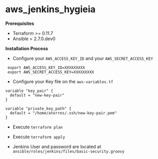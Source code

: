 # aws_jenkins_hygieia

**Prerequisites**

* Terraform >= 0.11.7
* Ansible = 2.7.0.dev0

**Installation Process**

* Configure your `AWS_ACCESS_KEY_ID` and your `AWS_SECRET_ACCESS_KEY`
```
 export AWS_ACCESS_KEY_ID=XXXXXXXXX
 export AWS_SECRET_ACCESS_KEY=XXXXXXXXX

```
* Configure your Key file on the `aws-variables.tf`
```
variable "key_pair" {
  default = "new-key-pair"
}

variable "private_key_path" {
  default = "/home/atorres/.ssh/new-key-pair.pem"
}
```
* Execute `terraform plan`
* Execute `terraform apply`

* Jenkins User and password are located at `ansible/roles/jenkins/files/basic-security.groovy`
